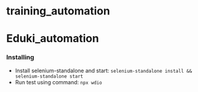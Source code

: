 # training_automation

# Eduki_automation

### Installing

- Install selenium-standalone and start: `selenium-standalone install && selenium-standalone start`
- Run test using command: `npx wdio`

